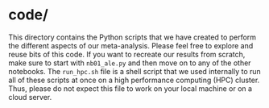 # code/

This directory contains the Python scripts that we have created to perform the different aspects of our meta-analysis. Please feel free to explore and reuse bits of this code. If you want to recreate our results from scratch, make sure to start with `nb01_ale.py` and then move on to any of the other notebooks. The `run_hpc.sh` file is a shell script that we used internally to run all of these scripts at once on a high performance computing (HPC) cluster. Thus, please do not expect this file to work on your local machine or on a cloud server.
